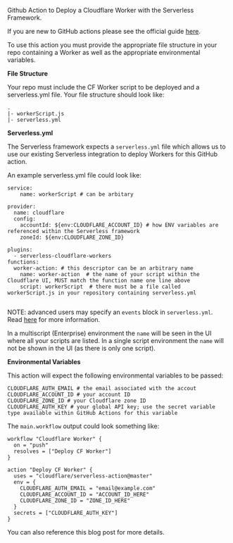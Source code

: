 Github Action to Deploy a Cloudflare Worker with the Serverless Framework.

If you are new to GitHub actions please see the official guide [here](https://help.github.com/articles/creating-a-workflow-with-github-actions/).

To use this action you must provide the appropriate file structure in your repo containing a Worker as well as the appropriate environmental variables.

<b>File Structure</b>

Your repo must include the CF Worker script to be deployed and a serverless.yml file. Your file structure should look like:

    .
    |- workerScript.js
    |- serverless.yml

<b> Serverless.yml </b>

The Serverless framework expects a ```serverless.yml``` file which allows us to use our existing Serverless integration to deploy Workers for this GitHub action.
    
An example serverless.yml file could look like:
```
service:
    name: workerScript # can be arbitary

provider:
  name: cloudflare
  config:
    accountId: ${env:CLOUDFLARE_ACCOUNT_ID} # how ENV variables are referenced within the Serverless framework
    zoneId: ${env:CLOUDFLARE_ZONE_ID}

plugins:
  - serverless-cloudflare-workers
functions:
  worker-action: # this descriptor can be an arbitrary name
    name: worker-action  # the name of your script within the Cloudflare UI, MUST match the function name one line above
    script: workerScript  # there must be a file called workerScript.js in your repository containing serverless.yml
    
 ```

NOTE: advanced users may specify an ``events`` block in ```serverless.yml```. Read [here]( https://developers.cloudflare.com/workers/deploying-workers/serverless/) for more information.

In a multiscript (Enterprise) environment the ```name``` will be seen in the UI where all your scripts are listed. In a single script environment the ```name``` will not be shown in the UI (as there is only one script).

<b>Environmental Variables </b>

This action will expect the following environmental variables to be passed:

```
CLOUDFLARE_AUTH_EMAIL # the email associated with the accout
CLOUDFLARE_ACCOUNT_ID # your account ID
CLOUDFLARE_ZONE_ID # your Cloudflare zone ID
CLOUDFLARE_AUTH_KEY # your global API key; use the secret variable type available within GitHub Actions for this variable
```

The ```main.workflow``` output could look something like:

```
workflow "Cloudflare Worker" {
  on = "push"
  resolves = ["Deploy CF Worker"]
}

action "Deploy CF Worker" {
  uses = "cloudflare/serverless-action@master"
  env = {
    CLOUDFLARE_AUTH_EMAIL = "email@example.com"
    CLOUDFLARE_ACCOUNT_ID = "ACCOUNT_ID_HERE"
    CLOUDFLARE_ZONE_ID = "ZONE_ID_HERE"
  }
  secrets = ["CLOUDFLARE_AUTH_KEY"]
}
```

You can also reference this blog post for more details.

